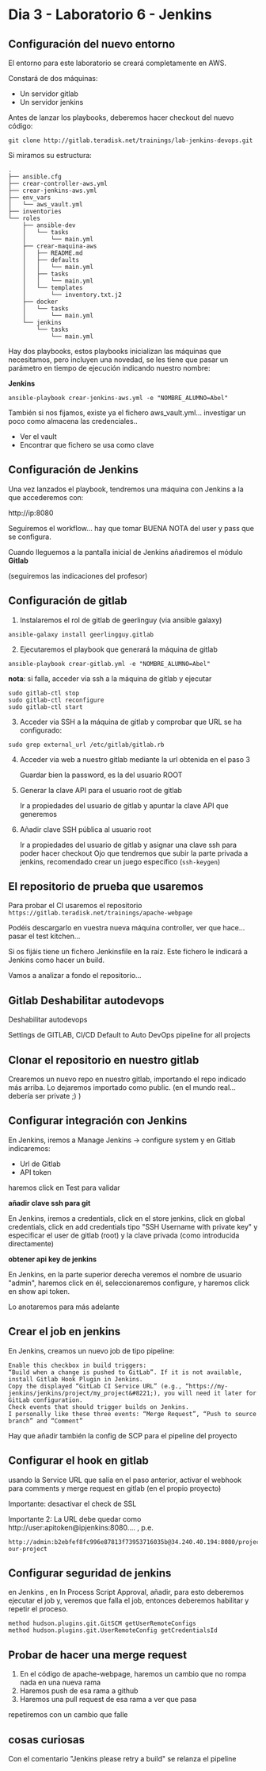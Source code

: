 # Dia 3 - Laboratorio 6 - Jenkins

## Configuración del nuevo entorno

El entorno para este laboratorio se creará completamente en AWS.

Constará de dos máquinas:
- Un servidor gitlab
- Un servidor jenkins

Antes de lanzar los playbooks, deberemos hacer checkout del nuevo código:

```text
git clone http://gitlab.teradisk.net/trainings/lab-jenkins-devops.git
```

Si miramos su estructura:

```text
.
├── ansible.cfg
├── crear-controller-aws.yml
├── crear-jenkins-aws.yml
├── env_vars
│   └── aws_vault.yml
├── inventories
└── roles
    ├── ansible-dev
    │   └── tasks
    │       └── main.yml
    ├── crear-maquina-aws
    │   ├── README.md
    │   ├── defaults
    │   │   └── main.yml
    │   ├── tasks
    │   │   └── main.yml
    │   └── templates
    │       └── inventory.txt.j2
    ├── docker
    │   └── tasks
    │       └── main.yml
    └── jenkins
        └── tasks
            └── main.yml
```


Hay dos playbooks, estos playbooks inicializan las máquinas que necesitamos, pero incluyen una novedad, se les
tiene que pasar un parámetro en tiempo de ejecución indicando nuestro nombre:

**Jenkins**

```text
ansible-playbook crear-jenkins-aws.yml -e "NOMBRE_ALUMNO=Abel"
```

También si nos fijamos, existe ya el fichero aws_vault.yml... investigar un poco como almacena las credenciales..


* Ver el vault
* Encontrar que fichero se usa como clave

## Configuración de Jenkins

Una vez lanzados el  playbook, tendremos una máquina con Jenkins a la que accederemos con:

http://ip:8080

Seguiremos el workflow... hay que tomar BUENA NOTA del user y pass que se configura.

Cuando lleguemos a la pantalla inicial de Jenkins añadiremos el módulo **Gitlab**

(seguiremos las indicaciones del profesor)

## Configuración de gitlab

1. Instalaremos el rol de gitlab de geerlinguy (via ansible galaxy)

```ansible-galaxy install geerlingguy.gitlab```

2. Ejecutaremos el playbook que generará la máquina de gitlab

```ansible-playbook crear-gitlab.yml -e "NOMBRE_ALUMNO=Abel"```

**nota**: si falla, acceder via ssh a la máquina de gitlab y ejecutar

```
sudo gitlab-ctl stop
sudo gitlab-ctl reconfigure
sudo gitlab-ctl start
```

3. Acceder via SSH a la máquina de gitlab y comprobar que URL se ha configurado:

```
sudo grep external_url /etc/gitlab/gitlab.rb 
```

4. Acceder via web a nuestro gitlab mediante la url obtenida en el paso 3

   Guardar bien la password, es la del usuario ROOT
   
5. Generar la clave API para el usuario root de gitlab

   Ir a propiedades del usuario de gitlab y apuntar la clave API que generemos

6. Añadir clave SSH pública al usuario root

   Ir a propiedades del usuario de gitlab y asignar una clave ssh para poder hacer checkout
   Ojo que tendremos que subir la parte privada a jenkins, recomendado crear un juego
   específico (```ssh-keygen```)


## El repositorio de prueba que usaremos

Para probar el CI usaremos el repositorio ```https://gitlab.teradisk.net/trainings/apache-webpage```

Podéis descargarlo en vuestra nueva máquina controller, ver que hace... pasar el test kitchen...


Si os fijáis tiene un fichero Jenkinsfile en la raíz. Este fichero le indicará a Jenkins como hacer un build.

Vamos a analizar a fondo el repositorio...


## Gitlab Deshabilitar autodevops

Deshabilitar autodevops 

Settings de GITLAB, CI/CD Default to Auto DevOps pipeline for all projects

## Clonar el repositorio en nuestro gitlab

Crearemos un nuevo repo en nuestro gitlab, importando el repo indicado más arriba.
Lo dejaremos importado como public. (en el mundo real... debería ser private ;) )

## Configurar integración con Jenkins

En Jenkins, iremos a Manage Jenkins -> configure system y en Gitlab indicaremos:
- Url de Gitlab
- API token

haremos click en Test para validar

**añadir clave ssh para git**

En Jenkins, iremos a credentials, click en el store jenkins, click en global credentials, click en add credentials
tipo "SSH Username with private key" y especificar el user de gitlab (root) y la clave privada (como introducida directamente)

**obtener api key de jenkins**

En Jenkins, en la parte superior derecha veremos el nombre de usuario "admin",
haremos click en él, seleccionaremos configure, y haremos click en show api token.

Lo anotaremos para más adelante

## Crear el job en jenkins

En Jenkins, creamos un nuevo job de tipo pipeline:
```
Enable this checkbox in build triggers: 
“Build when a change is pushed to GitLab”. If it is not available, install Gitlab Hook Plugin in Jenkins.
Copy the displayed “GitLab CI Service URL” (e.g., “https://my-jenkins/jenkins/project/my_project&#8221;), you will need it later for GitLab configuration.
Check events that should trigger builds on Jenkins. 
I personally like these three events: “Merge Request”, “Push to source branch” and “Comment”
```

Hay que añadir también la config de SCP para el pipeline del proyecto

## Configurar el hook en gitlab

usando la Service URL que salía en el paso anterior, activar el webhook para comments y merge request en gitlab (en el propio proyecto)

Importante: desactivar el check de SSL

Importante 2:
La URL debe quedar como http://user:apitoken@ipjenkins:8080.... , p.e.

```
http://admin:b2ebfef8fc996e87813f73953716035b@34.240.40.194:8080/project/test-our-project
```

## Configurar seguridad de jenkins

en Jenkins , en In Process Script Approval, añadir, para esto deberemos ejecutar el job y, veremos que falla el job, entonces deberemos habilitar y repetir el proceso.

```
method hudson.plugins.git.GitSCM getUserRemoteConfigs
method hudson.plugins.git.UserRemoteConfig getCredentialsId
````

## Probar de hacer una merge request

1. En el código de apache-webpage, haremos un cambio que no rompa nada en una nueva rama
2. Haremos push de esa rama a github
3. Haremos una pull request de esa rama a ver que pasa

repetiremos con un cambio que falle

## cosas curiosas

Con el comentario "Jenkins please retry a build" se relanza el pipeline
